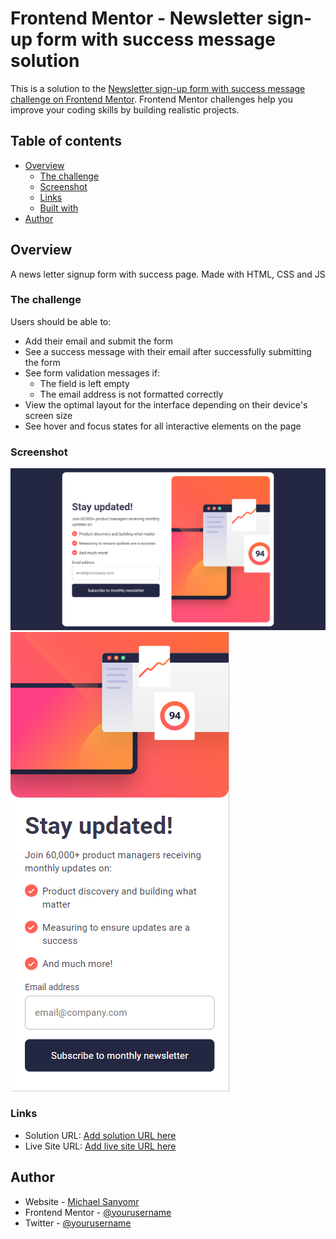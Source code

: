 # Frontend Mentor - Newsletter sign-up form with success message solution

This is a solution to the [Newsletter sign-up form with success message challenge on Frontend Mentor](https://www.frontendmentor.io/challenges/newsletter-signup-form-with-success-message-3FC1AZbNrv). Frontend Mentor challenges help you improve your coding skills by building realistic projects. 

## Table of contents

- [Overview](#overview)
  - [The challenge](#the-challenge)
  - [Screenshot](#screenshot)
  - [Links](#links)
  - [Built with](#built-with)
- [Author](#Michael)



## Overview
A news letter signup form with success page. Made with HTML, CSS and JS
### The challenge

Users should be able to:

- Add their email and submit the form
- See a success message with their email after successfully submitting the form
- See form validation messages if:
  - The field is left empty
  - The email address is not formatted correctly
- View the optimal layout for the interface depending on their device's screen size
- See hover and focus states for all interactive elements on the page

### Screenshot

![](./assets/images/desktop.png)
![](./assets/images/mobile.png)


### Links

- Solution URL: [Add solution URL here](https://github.com/sanyomor-01/newsletter-sign-up)
- Live Site URL: [Add live site URL here](https://newsletter-sign-up-amber.vercel.app/)



## Author

- Website - [Michael Sanyomr](https://github.com/sanyomor-01)
- Frontend Mentor - [@yourusername](https://www.frontendmentor.io/profile/sanyomor-01)
- Twitter - [@yourusername](https://www.twitter.com/sanyo_mor)

